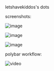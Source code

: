 letshavekiddos's dots


screenshots:

![image](https://github.com/LetsHaveKiddos/dots-andromeda/blob/main/Screenshot_20210704_163534.png)

![image](https://github.com/LetsHaveKiddos/dots-andromeda/blob/main/Screenshot_20210704_164155.png)

![image](https://github.com/LetsHaveKiddos/dots-andromeda/blob/main/Screenshot_20210704_183240.png)


polybar workflow:

![video](https://imgur.com/gInQSfCO)

